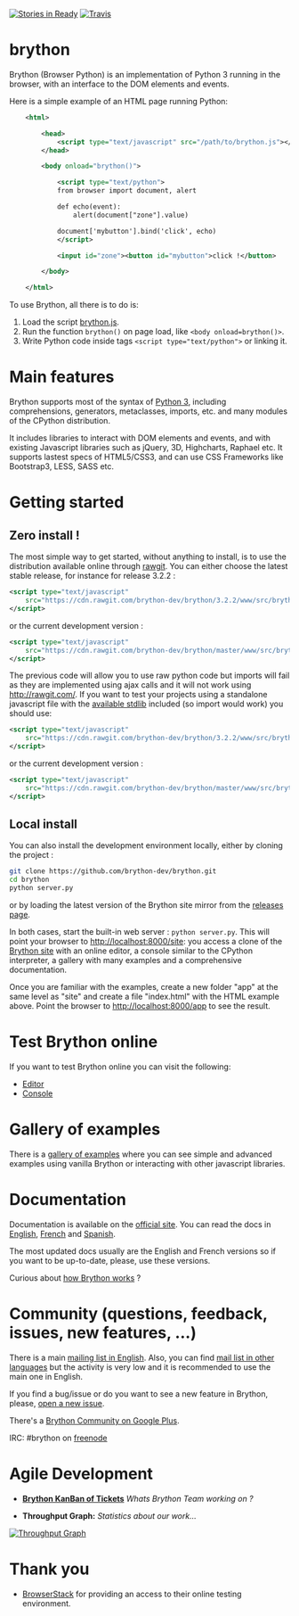 [![Stories in Ready](https://badge.waffle.io/brython-dev/brython.svg?label=ready&title=Ready)](http://waffle.io/brython-dev/brython)
[![Travis](https://api.travis-ci.org/brython-dev/brython.svg)](https://travis-ci.org/brython-dev/brython)


brython
=======

Brython (Browser Python) is an implementation of Python 3 running in the 
browser, with an interface to the DOM elements and events.

Here is a simple example of an HTML page running Python:

```xml
    <html>

        <head>
            <script type="text/javascript" src="/path/to/brython.js"></script>
        </head>

        <body onload="brython()">

            <script type="text/python">
            from browser import document, alert

            def echo(event):
                alert(document["zone"].value)

            document['mybutton'].bind('click', echo)
            </script>

            <input id="zone"><button id="mybutton">click !</button>

        </body>

    </html>
```

To use Brython, all there is to do is:

1. Load the script [brython.js](http://brython.info/src/brython.js "Brython from the site brython.info").
2. Run the function `brython()` on page load, like `<body onload=brython()>`.
3. Write Python code inside tags `<script type="text/python">` or linking it.


Main features
=============
Brython supports most of the syntax of [Python 3](https://www.python.org "Python Homepage"),
including comprehensions, generators, metaclasses, imports, etc.
and many modules of the CPython distribution.

It includes libraries to interact with DOM elements and events,
and with existing Javascript libraries such as jQuery, 3D, Highcharts, Raphael etc.
It supports lastest specs of HTML5/CSS3, and can use CSS Frameworks like Bootstrap3, LESS, SASS etc.


Getting started
===============
Zero install !
--------------
The most simple way to get started, without anything to install, is to use the 
distribution available online through [rawgit](https://rawgit.com/). You can 
either choose the latest stable release, for instance for release 3.2.2 :

```xml
<script type="text/javascript"
    src="https://cdn.rawgit.com/brython-dev/brython/3.2.2/www/src/brython.js">
</script>
```

or the current development version :

```xml
<script type="text/javascript" 
    src="https://cdn.rawgit.com/brython-dev/brython/master/www/src/brython.js">
</script>
```

The previous code will allow you to use raw python code but imports will fail as they are implemented using ajax calls and it will not work using http://rawgit.com/. If you want to test your projects using a standalone javascript file with the [available stdlib](https://github.com/brython-dev/brython/tree/master/www/src/Lib) included (so import would work) you should use:

```xml
<script type="text/javascript"
    src="https://cdn.rawgit.com/brython-dev/brython/3.2.2/www/src/brython_dist.js">
</script>
```

or the current development version :

```xml
<script type="text/javascript" 
    src="https://cdn.rawgit.com/brython-dev/brython/master/www/src/brython_dist.js">
</script>
```

Local install
-------------
You can also install the development environment locally, either by cloning the
project :

```bash
git clone https://github.com/brython-dev/brython.git
cd brython
python server.py
```

or by loading the latest version of the Brython site mirror from the 
[releases page](https://github.com/brython-dev/brython/releases).

In both cases, start the built-in web server : `python server.py`. This will 
point your browser to [http://localhost:8000/site](http://localhost:8000/site):
you access a clone of the [Brython site](http://brython.info "Brython Homepage")
with an online editor, a console similar to the CPython interpreter,
a gallery with many examples and a comprehensive documentation.

Once you are familiar with the examples, create a new folder "app" at the same
level as "site" and create a file "index.html" with the HTML example above.
Point the browser to [http://localhost:8000/app](http://localhost:8000/app) to 
see the result.

Test Brython online
===================
If you want to test Brython online you can visit the following:

- [Editor](http://brython.info/tests/editor.html "Online Brython Editor")
- [Console](http://brython.info/tests/console.html "Online Brython Console")


Gallery of examples
===================
There is a [gallery of examples](http://brython.info/gallery/gallery_en.html "gallery of examples")
where you can see simple and advanced examples using vanilla Brython or
interacting with other javascript libraries.


Documentation
=============
Documentation is available on the [official site](http://www.brython.info "Brython Homepage").
You can read the docs in [English](http://brython.info/doc/en/index.html),
[French](http://brython.info/doc/fr/index.html) and
[Spanish](http://brython.info/doc/es/index.html).

The most updated docs usually are the English and French versions so if you 
want to be up-to-date, please, use these versions.

Curious about [how Brython works](https://github.com/brython-dev/brython/wiki/How%20Brython%20works) ?

Community (questions, feedback, issues, new features, ...)
==========================================================
There is a main [mailing list in English](https://groups.google.com/forum/?fromgroups=#!forum/brython "Brython Main Mailing List").
Also, you can find [mail list in other languages](http://brython.info/groups.html "Brython Mailing Lists")
but the activity is very low and it is recommended to use the main one in English.

If you find a bug/issue or do you want to see a new feature in Brython, please,
[open a new issue](https://github.com/brython-dev/brython/issues "Brython GitHub Issues").

There's a [Brython Community on Google Plus](https://plus.google.com/communities/114694456237115550531).

IRC: #brython on [freenode](https://webchat.freenode.net/)

Agile Development
=================

- [**Brython KanBan of Tickets**](https://waffle.io/brython-dev/brython "Agile Development Kanban") *Whats Brython Team working on ?*

- **Throughput Graph:** *Statistics about our work...*

[![Throughput Graph](https://graphs.waffle.io/brython-dev/brython/throughput.svg)](https://waffle.io/brython-dev/brython/metrics)


Thank you
=========

- [BrowserStack](http://www.browserstack.com) for providing an access
to their online testing environment.
